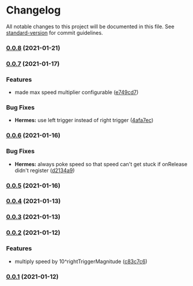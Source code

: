 # Changelog

All notable changes to this project will be documented in this file. See [standard-version](https://github.com/conventional-changelog/standard-version) for commit guidelines.

### [0.0.8](https://github.com/Stuff-Mods/MHW-TheFlash/compare/v0.0.7...v0.0.8) (2021-01-21)

### [0.0.7](https://github.com/Stuff-Mods/MHW-TheFlash/compare/v0.0.6...v0.0.7) (2021-01-17)


### Features

* made max speed multiplier configurable ([e749cd7](https://github.com/Stuff-Mods/MHW-TheFlash/commit/e749cd70b4802a8c984bb0f8e50a1d9edad3a355))


### Bug Fixes

* **Hermes:** use left trigger instead of right trigger ([4afa7ec](https://github.com/Stuff-Mods/MHW-TheFlash/commit/4afa7ec8042bf8a354ec3b5cf7c2ca35cc599031))

### [0.0.6](https://github.com/Stuff-Mods/MHW-TheFlash/compare/v0.0.5...v0.0.6) (2021-01-16)


### Bug Fixes

* **Hermes:** always poke speed so that speed can't get stuck if onRelease didn't register ([d2134a9](https://github.com/Stuff-Mods/MHW-TheFlash/commit/d2134a98440b7781b8e1cd4e9d15a6e5188f121a))

### [0.0.5](https://github.com/Stuff-Mods/MHW-TheFlash/compare/v0.0.4...v0.0.5) (2021-01-16)

### [0.0.4](https://github.com/Stuff-Mods/MHW-TheFlash/compare/v0.0.3...v0.0.4) (2021-01-13)

### [0.0.3](https://github.com/Stuff-Mods/MHW-TheFlash/compare/v0.0.2...v0.0.3) (2021-01-13)

### [0.0.2](https://github.com/Stuff-Mods/MHW-TheFlash/compare/v0.0.1...v0.0.2) (2021-01-12)


### Features

* multiply speed by 10^rightTriggerMagnitude ([c83c7c6](https://github.com/Stuff-Mods/MHW-TheFlash/commit/c83c7c6349c7dbde0576666bb4e3de9b238baaf4))

### [0.0.1](https://github.com/Stuff-Mods/MHW-TheFlash/compare/v0.0.0...v0.0.1) (2021-01-12)

